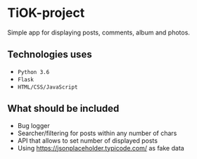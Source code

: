 # TiOK-project
Simple app for displaying posts, comments, album and photos.

## Technologies uses
- `Python 3.6`
- `Flask`
- `HTML/CSS/JavaScript`

## What should be included
* Bug logger
* Searcher/filtering for posts within any number of chars
* API that allows to set number of displayed posts
* Using https://jsonplaceholder.typicode.com/ as fake data
